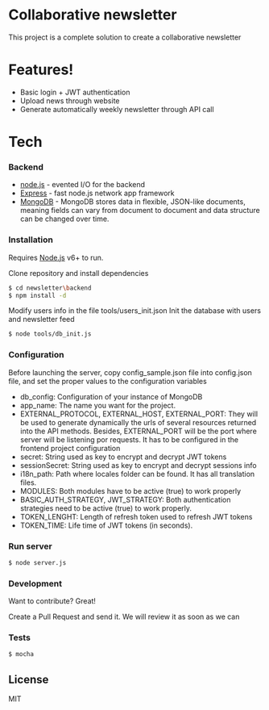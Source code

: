 # Collaborative newsletter


This project is a complete solution to create a collaborative newsletter



# Features!

  - Basic login + JWT authentication
  - Upload news through website
  - Generate automatically weekly newsletter through API call


# Tech


### Backend
* [node.js] - evented I/O for the backend
* [Express] - fast node.js network app framework
* [MongoDB] - MongoDB stores data in flexible, JSON-like documents, meaning fields can vary from document to document and data structure can be changed over time.


### Installation

Requires [Node.js](https://nodejs.org/) v6+ to run.

Clone repository and install dependencies

```sh
$ cd newsletter\backend
$ npm install -d
```

Modify users info in the file tools/users_init.json
Init the database with users and newsletter feed

```sh
$ node tools/db_init.js
```


### Configuration

Before launching the server, copy config_sample.json file into config.json file, and set the proper values to the configuration variables
  - db_config: Configuration of your instance of MongoDB 
  - app_name: The name you want for the project.
  - EXTERNAL_PROTOCOL, EXTERNAL_HOST, EXTERNAL_PORT: They will be used to generate dynamically the urls of several resources returned into the API methods. Besides, EXTERNAL_PORT will be the port where server will be listening por requests. It has to be configured in the frontend project configuration
  - secret: String used as key to encrypt and decrypt JWT tokens
  - sessionSecret: String used as key to encrypt and decrypt sessions info
  - i18n_path: Path where locales folder can be found. It has all translation files. 
  - MODULES: Both modules have to be active (true) to work properly
  - BASIC_AUTH_STRATEGY, JWT_STRATEGY: Both authentication strategies need to be active (true) to work properly.
  - TOKEN_LENGHT: Length of refresh token used to refresh JWT tokens
  - TOKEN_TIME: Life time of JWT tokens (in seconds).


### Run server

```sh
$ node server.js
```


### Development

Want to contribute? Great!

Create a Pull Request and send it. We will review it as soon as we can


### Tests

```sh
$ mocha
```


License
----

MIT




   [node.js]: <http://nodejs.org>
   [express]: <http://expressjs.com>
   [MongoDB]: <https://www.mongodb.com>

